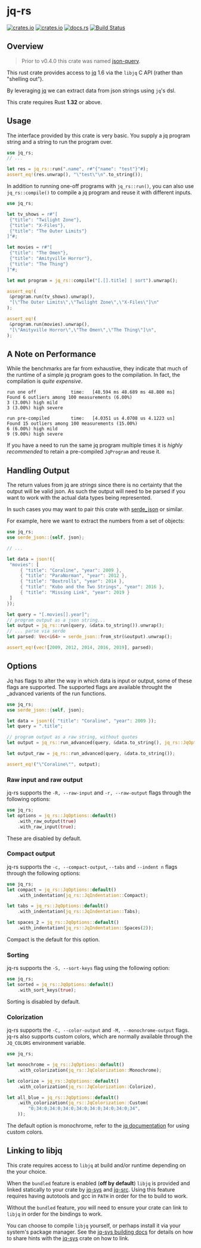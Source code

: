 # jq-rs

[![crates.io](https://img.shields.io/crates/v/jq-rs.svg)](https://crates.io/crates/jq-rs)
[![crates.io](https://img.shields.io/crates/d/jq-rs.svg)](https://crates.io/crates/jq-rs)
[![docs.rs](https://docs.rs/jq-rs/badge.svg)](https://docs.rs/jq-rs)
[![Build Status](https://github.com/onelson/jq-rs/actions/workflows/test.yaml/badge.svg)](https://github.com/onelson/jq-rs/actions/workflows/test.yaml)

## Overview

> Prior to v0.4.0 this crate was named [json-query].

This rust crate provides access to [jq] 1.6 via the `libjq` C API (rather than
"shelling out").

By leveraging [jq] we can extract data from json strings using `jq`'s dsl.

This crate requires Rust **1.32** or above.

## Usage

The interface provided by this crate is very basic. You supply a jq program
string and a string to run the program over.

```rust
use jq_rs;
// ...

let res = jq_rs::run(".name", r#"{"name": "test"}"#);
assert_eq!(res.unwrap(), "\"test\"\n".to_string());
```

In addition to running one-off programs with `jq_rs::run()`, you can also
use `jq_rs::compile()` to compile a jq program and reuse it with
different inputs.

```rust
use jq_rs;

let tv_shows = r#"[
 {"title": "Twilight Zone"},
 {"title": "X-Files"},
 {"title": "The Outer Limits"}
]"#;

let movies = r#"[
 {"title": "The Omen"},
 {"title": "Amityville Horror"},
 {"title": "The Thing"}
]"#;

let mut program = jq_rs::compile("[.[].title] | sort").unwrap();

assert_eq!(
 &program.run(tv_shows).unwrap(),
 "[\"The Outer Limits\",\"Twilight Zone\",\"X-Files\"]\n"
);

assert_eq!(
 &program.run(movies).unwrap(),
 "[\"Amityville Horror\",\"The Omen\",\"The Thing\"]\n",
);
```

## A Note on Performance

While the benchmarks are far from exhaustive, they indicate that much of the
runtime of a simple jq program goes to the compilation. In fact, the compilation
is _quite expensive_.

```text
run one off             time:   [48.594 ms 48.689 ms 48.800 ms]
Found 6 outliers among 100 measurements (6.00%)
3 (3.00%) high mild
3 (3.00%) high severe

run pre-compiled        time:   [4.0351 us 4.0708 us 4.1223 us]
Found 15 outliers among 100 measurements (15.00%)
6 (6.00%) high mild
9 (9.00%) high severe
```

If you have a need to run the same jq program multiple times it is
_highly recommended_ to retain a pre-compiled `JqProgram` and reuse it.

## Handling Output

The return values from jq are _strings_ since there is no certainty that the
output will be valid json. As such the output will need to be parsed if you want
to work with the actual data types being represented.

In such cases you may want to pair this crate with [serde_json] or similar.

For example, here we want to extract the numbers from a set of objects:

```rust
use jq_rs;
use serde_json::{self, json};

// ...

let data = json!({
 "movies": [
     { "title": "Coraline", "year": 2009 },
     { "title": "ParaNorman", "year": 2012 },
     { "title": "Boxtrolls", "year": 2014 },
     { "title": "Kubo and the Two Strings", "year": 2016 },
     { "title": "Missing Link", "year": 2019 }
 ]
});

let query = "[.movies[].year]";
// program output as a json string...
let output = jq_rs::run(query, &data.to_string()).unwrap();
// ... parse via serde
let parsed: Vec<i64> = serde_json::from_str(&output).unwrap();

assert_eq!(vec![2009, 2012, 2014, 2016, 2019], parsed);
```
## Options

Jq has flags to alter the way in which data is input or output, some of these flags are supported.
The supported flags are available throught the _advanced varients of the run functions.

```rust
use jq_rs;
use serde_json::{self, json};

let data = json!({ "title": "Coraline", "year": 2009 });
let query = ".title";

// program output as a raw string, without quotes
let output = jq_rs::run_advanced(query, &data.to_string(), jq_rs::JqOptions::default().with_raw_output(true));

let output_raw = jq_rs::run_advanced(query, &data.to_string());

assert_eq!("\"Coraline\"", output);
```

### Raw input and raw output

jq-rs supports the `-R, --raw-input` and `-r, --raw-output` flags through the following options:

```rust
use jq_rs;
let options = jq_rs::JqOptions::default()
    .with_raw_output(true)
    .with_raw_input(true);
```

These are disabled by default.

### Compact output

jq-rs supports the `-c, --compact-output`, `--tabs` and `--indent n` flags through the following options:

```rust
use jq_rs;
let compact = jq_rs::JqOptions::default()
    .with_indentation(jq_rs::JqIndentation::Compact);

let tabs = jq_rs::JqOptions::default()
    .with_indentation(jq_rs::JqIndentation::Tabs);

let spaces_2 = jq_rs::JqOptions::default()
    .with_indentation(jq_rs::JqIndentation::Spaces(2));
```

Compact is the default for this option.

### Sorting

jq-rs supports the `-S, --sort-keys` flag using the following option:

```rust
use jq_rs;
let sorted = jq_rs::JqOptions::default()
    .with_sort_keys(true);
```

Sorting is disabled by default.

### Colorization

jq-rs supports the `-C, --color-output` and `-M, --monochrome-output` flags.
jq-rs also supports custom colors, which are normally available through the `JQ_COLORS` environment variable.

```rust
use jq_rs;

let monochrome = jq_rs::JqOptions::default()
    .with_colorization(jq_rs::JqColorization::Monochrome);

let colorize = jq_rs::JqOptions::default()
    .with_colorization(jq_rs::JqColorization::Colorize),

let all_blue = jq_rs::JqOptions::default()
    .with_colorization(jq_rs::JqColorization::Custom(
        "0;34:0;34:0;34:0;34:0;34:0;34:0;34:0;34",
    ));
```

The default option is monochrome, refer to the [jq documentation](https://jqlang.github.io/jq/manual/#colors) for using custom colors.

## Linking to libjq

This crate requires access to `libjq` at build and/or runtime depending on the
your choice.

When the `bundled` feature is enabled (**off by default**) `libjq` is provided
and linked statically to your crate by [jq-sys] and [jq-src]. Using this feature
requires having autotools and gcc in `PATH` in order for the to build to work.

Without the `bundled` feature, _you_ will need to ensure your crate
can link to `libjq` in order for the bindings to work.

You can choose to compile `libjq` yourself, or perhaps install it via your
system's package manager.
See the [jq-sys building docs][jq-sys-building] for details on how to share
hints with the [jq-sys] crate on how to link.


[jq]: https://github.com/stedolan/jq
[serde_json]: https://github.com/serde-rs/json
[json-query]: https://crates.io/crates/json-query
[jq-sys]: https://github.com/onelson/jq-sys
[jq-sys-building]: https://github.com/onelson/jq-sys#building
[jq-src]: https://github.com/onelson/jq-src
